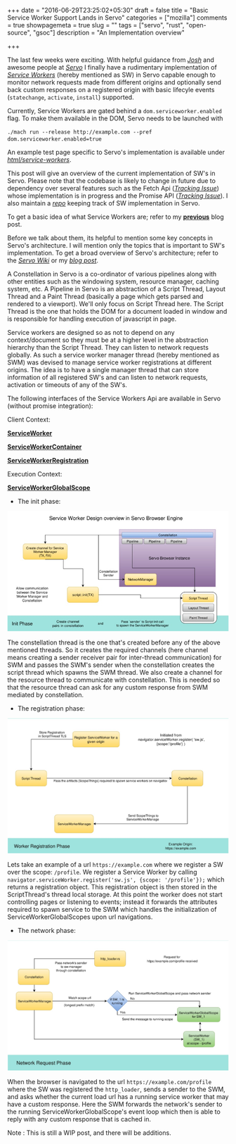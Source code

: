 +++
date = "2016-06-29T23:25:02+05:30"
draft = false
title = "Basic Service Worker Support Lands in Servo"
categories = ["mozilla"]
comments = true
showpagemeta = true
slug = ""
tags = ["servo", "rust", "open-source", "gsoc"]
description = "An Implementation overview"

+++

The last few weeks were exciting. With helpful guidance from [_Josh_](https://github.com/jdm) and awesome people at [_Servo_](https://github.com/servo/servo) I finally have a rudimentary implementation of [_Service Workers_](https://developer.mozilla.org/en-US/docs/Web/API/Service_Worker_API) (hereby mentioned as SW) in Servo capable enough to monitor network requests made from different origins and optionally send back custom responses on a registered origin with basic lifecyle events (`statechange`, `activate`, `install`) supported.

Currently, Service Workers  are gated behind a `dom.serviceworker.enabled` flag. To make them available in the DOM, Servo needs to be launched with

```
./mach run --release http://example.com --pref dom.serviceworker.enabled=true
```

An example test page specific to Servo's implementation is available under [_html/service-workers_](https://github.com/servo/servo/tree/master/tests/html/service-worker).

This post will give an overview of the current implementation of SW's in Servo. Please note that the codebase is likely to change in future due to dependency over several features such as the Fetch Api ([_Tracking Issue_](https://github.com/servo/servo/issues/11894)) whose implementation is in progress and the Promise API ([_Tracking Issue_](https://github.com/servo/servo/issues/4282)). I also maintain a [_repo_](http://github.com/creativcoder/gsoc16) keeping track of SW implementation in Servo.

To get a basic idea of what Service Workers are; refer to my [__previous__](blog/service-workers-on-web/) blog post.

Before we talk about them, its helpful to mention some key concepts in Servo's architecture.
I will mention only the topics that is important to SW's implementation. To get a broad overview of Servo's architecture; refer to the [_Servo Wiki_](https://github.com/servo/servo/wiki/Design) or my [_blog post_](blog/post-community-bonding-gsoc-servo/).

A Constellation in Servo is a co-ordinator of various pipelines along with other entities such as the windowing system, resource manager, caching system, etc.
A Pipeline in Servo is an abstraction of a Script Thread, Layout Thread and a Paint Thread (basically a page which gets parsed and rendered to a viewport).
We'll only focus on Script Thread here.
The Script Thread is the one that holds the DOM for a document loaded in window and is responsible for handling execution of javascript in page.

Service workers are designed so as not to depend on any context/document so they must be at a higher level in the abstraction hierarchy than the Script Thread. They can listen to network requests globally. As such a service worker manager thread (hereby mentioned as SWM) was devised to manage service worker registrations at different origins. The idea is to have a single manager thread that can store information of all registered SW's and can listen to network requests, activation or timeouts of any of the SW's.

The following interfaces of the Service Workers Api are available in Servo (without promise integration):

Client Context:

[__ServiceWorker__](https://github.com/servo/servo/blob/master/components/script/dom/serviceworker.rs)

[__ServiceWorkerContainer__](https://github.com/servo/servo/blob/master/components/script/dom/serviceworkercontainer.rs)

[__ServiceWorkerRegistration__](https://github.com/servo/servo/blob/master/components/script/dom/serviceworkerregistration.rs)

Execution Context:

[__ServiceWorkerGlobalScope__](https://github.com/servo/servo/blob/master/components/script/dom/serviceworkerglobalscope.rs)

* The init phase:

![alt init_phase](img/init_phase.jpg)

The constellation thread is the one that's created before any of the above mentioned threads. So it creates the required channels (here channel means creating a sender receiver pair for inter-thread communication) for SWM and passes the SWM's sender when the constellation creates the script thread which spawns the SWM thread. We also create a channel for the resource thread to communicate with constellation. This is needed so that the resource thread can ask for any custom response from SWM mediated by constellation.

* The registration phase:

![alt reg_phase](img/reg_phase.jpg)

Lets take an example of a url `https://example.com` where we register a SW over the scope: `/profile`.
We register a Service Worker by calling `navigator.serviceWorker.register('sw.js', {scope: '/profile'});` which returns a registration object. This registration object is then stored in the ScriptThread's thread local storage. At this point the worker does not start controlling pages or listening to events; instead it forwards the attributes required to spawn service to the SWM which handles the initialization of ServiceWorkerGlobalScopes upon url navigations.

* The network phase:

![alt net_phase](img/net_phase.jpg)

When the browser is navigated to the url `https://example.com/profile` where the SW was registered the `http_loader`, sends a sender to the SWM, and asks whether the current load url has a running service worker that may have a custom response. Here the SWM forwards the network's sender to the running ServiceWorkerGlobalScope's event loop which then is able to reply with any custom response that is cached in.

Note : This is still a WIP post, and there will be additions.

